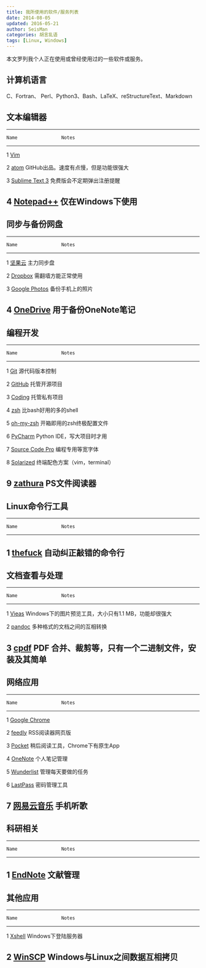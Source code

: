 ```yaml
---
title: 我所使用的软件/服务列表
date: 2014-08-05
updated: 2016-05-21
author: SeisMan
categories: 胡言乱语
tags: [Linux, Windows]
---
```


本文罗列我个人正在使用或曾经使用过的一些软件或服务。

<!--more-->

## 计算机语言

C、Fortran、 Perl、Python3、Bash、LaTeX、reStructureText、Markdown


## 文本编辑器

-----------------------------------------------------------------------------
    Name                Notes
--- ------------------- -----------------------------------------------------
1   [Vim][]

2   [atom][]            GitHub出品。速度有点慢，但是功能很强大

3   [Sublime Text 3][]  免费版会不定期弹出注册提醒

4   [Notepad++][]       仅在Windows下使用
-----------------------------------------------------------------------------

[Atom]: https://atom.io/
[Vim]: http://www.vim.org/
[Sublime Text 3]: https://www.sublimetext.com/
[Notepad++]: https://notepad-plus-plus.org/


## 同步与备份网盘

-----------------------------------------------------------------------------
    Name                Notes
--- ------------------- -----------------------------------------------------
1   [坚果云][]          主力同步盘

2   [Dropbox][]         需翻墙方能正常使用

3   [Google Photos][]   备份手机上的照片

4   [OneDrive][]        用于备份OneNote笔记
-----------------------------------------------------------------------------

[坚果云]: https://jianguoyun.com
[Dropbox]: https://www.dropbox.com
[Google Photos]: https://photos.google.com
[OneDrive]: https://onedrive.live.com/


## 编程开发

-----------------------------------------------------------------------------
    Name                Notes
--- ------------------- -----------------------------------------------------
1   [Git][]             源代码版本控制

2   [GitHub][]          托管开源项目

3   [Coding][]          托管私有项目

4   [zsh][]             比bash好用的多的shell

5   [oh-my-zsh][]       开箱即用的zsh终极配置文件

6   [PyCharm][]         Python IDE，写大项目时才用

7   [Source Code Pro][] 编程专用等宽字体

8   [Solarized][]       终端配色方案（vim，terminal）

9   [zathura][]         PS文件阅读器
-----------------------------------------------------------------------------

[Git]: https://git-scm.com/
[zsh]: http://www.zsh.org/
[oh-my-zsh]: http://ohmyz.sh/
[PyCharm]: http://www.jetbrains.com/pycharm/
[GitHub]: https://github.com/
[Coding]: https://coding.net
[Source Code Pro]: https://github.com/adobe-fonts/source-code-pro
[Solarized]: http://ethanschoonover.com/solarized
[zathura]: http://pwmt.org/projects/zathura

## Linux命令行工具

-----------------------------------------------------------------------------
    Name                Notes
--- ------------------- -----------------------------------------------------
1   [thefuck][]         自动纠正敲错的命令行
-----------------------------------------------------------------------------

[thefuck]: https://github.com/nvbn/thefuck


## 文档查看与处理

-----------------------------------------------------------------------------
    Name                Notes
--- ------------------- -----------------------------------------------------
1   [Vieas][]           Windows下的图片预览工具，大小只有1.1 MB，功能却很强大

2   [pandoc][]          多种格式的文档之间的互相转换

3   [cpdf][]            PDF 合并、裁剪等，只有一个二进制文件，安装及其简单
-----------------------------------------------------------------------------

[Vieas]: http://www.vieas.com/en/software/vieas.html
[pandoc]: http://pandoc.org/
[cpdf]: http://community.coherentpdf.com/


## 网络应用

-----------------------------------------------------------------------------
    Name                Notes
--- ------------------- -----------------------------------------------------
1   [Google Chrome][]

2   [feedly][]          RSS阅读器网页版

3   [Pocket][]          稍后阅读工具，Chrome下有原生App

4   [OneNote][]         个人笔记管理

5   [Wunderlist][]      管理每天要做的任务

6   [LastPass][]        密码管理工具

7   [网易云音乐][]      手机听歌
-----------------------------------------------------------------------------

[Google Chrome]: https://www.google.com/chrome/
[feedly]: http://feedly.com/
[Pocket]: http://getpocket.com/
[OneNote]: https://www.onenote.com
[Wunderlist]: https://www.wunderlist.com/zh/
[Lastpass]: https://lastpass.com/
[网易云音乐]: http://music.163.com/


## 科研相关

-----------------------------------------------------------------------------
    Name                Notes
--- ------------------- -----------------------------------------------------
1   [EndNote][]         文献管理
-----------------------------------------------------------------------------

[EndNote]: http://endnote.com/


## 其他应用

-----------------------------------------------------------------------------
    Name                Notes
--- ------------------- -----------------------------------------------------
1   [Xshell][]          Windows下登陆服务器

2   [WinSCP][]          Windows与Linux之间数据互相拷贝
-------------------------------------------------------------------------------

[WinSCP]: https://winscp.net/eng/docs/lang:chs
[Xshell]: http://www.netsarang.com/products/xsh_overview.html
